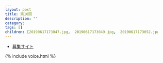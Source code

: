 ```yaml
---
layout: post
title: 第10回
description: ""
category: 
tags: []
children: [20190617173047.jpg,  20190617173049.jpg,  20190617173052.jpg,  20190617173055.jpg,  20190617173057.jpg,  20190617173100.jpg,  20190617173103.jpg,  20190617173106.jpg]
---
```


* [募集サイト](https://coderdojo-suginami.doorkeeper.jp/events/90975)

{% include voice.html %}
